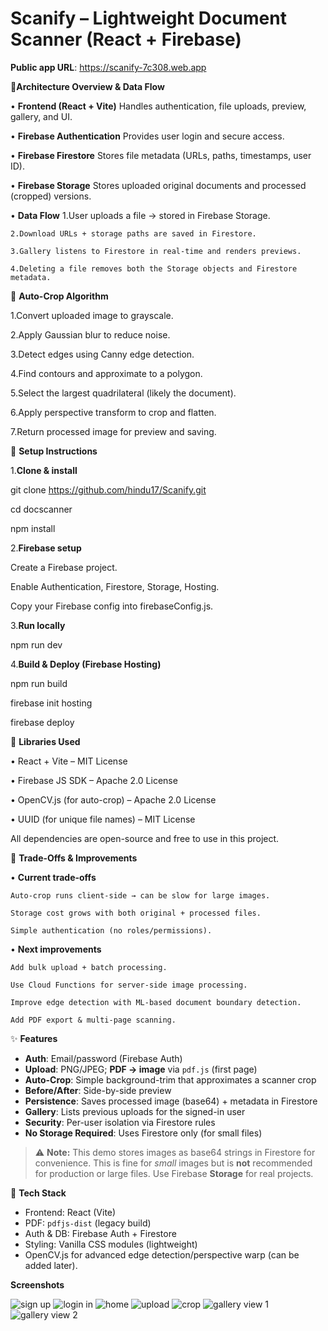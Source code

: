 # Scanify – Lightweight Document Scanner (React + Firebase)

**Public app URL**: https://scanify-7c308.web.app

🔹**Architecture Overview & Data Flow**

• **Frontend (React + Vite)**
Handles authentication, file uploads, preview, gallery, and UI.

• **Firebase Authentication**
Provides user login and secure access.

• **Firebase Firestore**
Stores file metadata (URLs, paths, timestamps, user ID).

• **Firebase Storage**
Stores uploaded original documents and processed (cropped) versions.

• **Data Flow**
    1.User uploads a file → stored in Firebase Storage.
    
    2.Download URLs + storage paths are saved in Firestore.
    
    3.Gallery listens to Firestore in real-time and renders previews.
    
    4.Deleting a file removes both the Storage objects and Firestore metadata.

🔹 **Auto-Crop Algorithm**

1.Convert uploaded image to grayscale.

2.Apply Gaussian blur to reduce noise.

3.Detect edges using Canny edge detection.

4.Find contours and approximate to a polygon.

5.Select the largest quadrilateral (likely the document).

6.Apply perspective transform to crop and flatten.

7.Return processed image for preview and saving.


🔹 **Setup Instructions**

1.**Clone & install**

git clone https://github.com/hindu17/Scanify.git

cd docscanner

npm install

2.**Firebase setup**

Create a Firebase project.

Enable Authentication, Firestore, Storage, Hosting.

Copy your Firebase config into firebaseConfig.js.

3.**Run locally**

npm run dev

4.**Build & Deploy (Firebase Hosting)**

npm run build

firebase init hosting 

firebase deploy

🔹 **Libraries Used**

   • React + Vite – MIT License
   
   • Firebase JS SDK – Apache 2.0 License
   
   • OpenCV.js (for auto-crop) – Apache 2.0 License
   
   • UUID (for unique file names) – MIT License

All dependencies are open-source and free to use in this project.

🔹 **Trade-Offs & Improvements**

• **Current trade-offs**

    Auto-crop runs client-side → can be slow for large images.
    
    Storage cost grows with both original + processed files.
    
    Simple authentication (no roles/permissions).

• **Next improvements**

    Add bulk upload + batch processing.
    
    Use Cloud Functions for server-side image processing.
    
    Improve edge detection with ML-based document boundary detection.
    
    Add PDF export & multi-page scanning.

✨ **Features**

- **Auth**: Email/password (Firebase Auth)
- **Upload**: PNG/JPEG; **PDF → image** via `pdf.js` (first page)
- **Auto-Crop**: Simple background-trim that approximates a scanner crop
- **Before/After**: Side-by-side preview
- **Persistence**: Saves processed image (base64) + metadata in Firestore
- **Gallery**: Lists previous uploads for the signed-in user
- **Security**: Per-user isolation via Firestore rules
- **No Storage Required**: Uses Firestore only (for small files)

> ⚠️ **Note:** This demo stores images as base64 strings in Firestore for convenience. This is fine for *small* images but is **not** recommended for production or large files. Use Firebase **Storage** for real projects.


 🧱 **Tech Stack**

- Frontend: React (Vite)
- PDF: `pdfjs-dist` (legacy build)
- Auth & DB: Firebase Auth + Firestore
- Styling: Vanilla CSS modules (lightweight)
- OpenCV.js for advanced edge detection/perspective warp (can be added later).

**Screenshots**

![sign up](image.png)
![login in](image-1.png)
![home](image-2.png)
![upload](image-3.png)
![crop](image-4.png)
![gallery view 1](image-5.png)
![gallery view 2](image-6.png)

